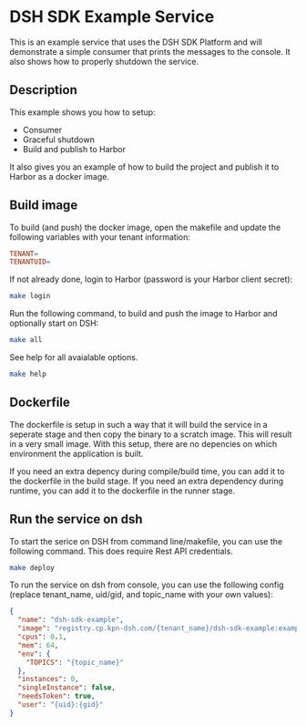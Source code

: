 # DSH SDK Example Service

This is an example service that uses the DSH SDK Platform and will demonstrate a simple consumer that prints the messages to the console. It also shows how to properly shutdown the service.

## Description

This example shows you how to setup:
- Consumer
- Graceful shutdown
- Build and publish to Harbor

It also gives you an example of how to build the project and publish it to Harbor as a docker image.

## Build image

To build (and push) the docker image, open the makefile and update the following variables with your tenant information:
```makefile
TENANT=
TENANTUID=
```

If not already done, login to Harbor (password is your Harbor client secret):
```bash
make login
```

Run the following command, to build and push the image to Harbor and optionally start on DSH:

```bash
make all
```

See help for all avaialable options.
```bash
make help
```

## Dockerfile

The dockerfile is setup in such a way that it will build the service in a seperate stage and then copy the binary to a scratch image. This will result in a very small image. With this setup, there are no depencies on which environment the application is built.

If you need an extra depency during compile/build time, you can add it to the dockerfile in the build stage. If you need an extra dependency during runtime, you can add it to the dockerfile in the runner stage.

## Run the service on dsh

To start the serice on DSH from command line/makefile, you can use the following command. This does require Rest API credentials.

```bash
make deploy
```

To run the service on dsh from console, you can use the following config (replace tenant_name, uid/gid, and topic_name with your own values):

```json
{
  "name": "dsh-sdk-example",
  "image": "registry.cp.kpn-dsh.com/{tenant_name}/dsh-sdk-example:example",
  "cpus": 0.1,
  "mem": 64,
  "env": {
    "TOPICS": "{topic_name}"
  },
  "instances": 0,
  "singleInstance": false,
  "needsToken": true,
  "user": "{uid}:{gid}"
}
```